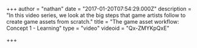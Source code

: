 +++
author = "nathan"
date = "2017-01-20T07:54:29.000Z"
description = "In this video series, we look at the big steps that game artists follow to create game assets from scratch."
title = "The game asset workflow: Concept 1 - Learning"
type = "video"
videoid = "Qx-ZMYKpQxE"

+++

